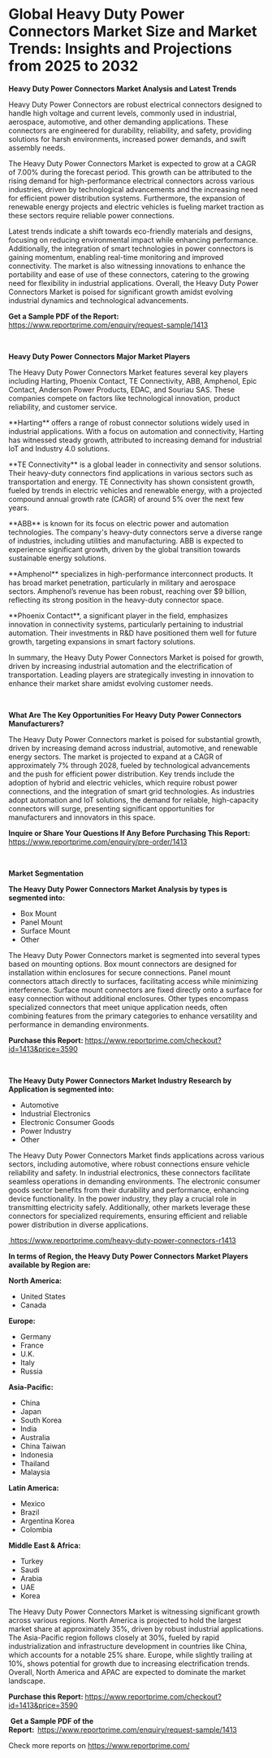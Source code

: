 <p><h1>Global Heavy Duty Power Connectors Market Size and Market Trends: Insights and Projections from 2025 to 2032</h1></p><p><strong>Heavy Duty Power Connectors Market Analysis and Latest Trends</strong></p>
<p><p>Heavy Duty Power Connectors are robust electrical connectors designed to handle high voltage and current levels, commonly used in industrial, aerospace, automotive, and other demanding applications. These connectors are engineered for durability, reliability, and safety, providing solutions for harsh environments, increased power demands, and swift assembly needs.</p><p>The Heavy Duty Power Connectors Market is expected to grow at a CAGR of 7.00% during the forecast period. This growth can be attributed to the rising demand for high-performance electrical connectors across various industries, driven by technological advancements and the increasing need for efficient power distribution systems. Furthermore, the expansion of renewable energy projects and electric vehicles is fueling market traction as these sectors require reliable power connections.</p><p>Latest trends indicate a shift towards eco-friendly materials and designs, focusing on reducing environmental impact while enhancing performance. Additionally, the integration of smart technologies in power connectors is gaining momentum, enabling real-time monitoring and improved connectivity. The market is also witnessing innovations to enhance the portability and ease of use of these connectors, catering to the growing need for flexibility in industrial applications. Overall, the Heavy Duty Power Connectors Market is poised for significant growth amidst evolving industrial dynamics and technological advancements.</p></p>
<p><strong>Get a Sample PDF of the Report:&nbsp;</strong> <a href="https://www.reportprime.com/enquiry/request-sample/1413?utm_campaign=2196&utm_medium=2&utm_source=Github&utm_content=ia&utm_term=18032025&utm_id=heavy-duty-power-connectors">https://www.reportprime.com/enquiry/request-sample/1413</a></p>
<p>&nbsp;</p>
<p><strong>Heavy Duty Power Connectors Major Market Players</strong></p>
<p><p>The Heavy Duty Power Connectors Market features several key players including Harting, Phoenix Contact, TE Connectivity, ABB, Amphenol, Epic Contact, Anderson Power Products, EDAC, and Souriau SAS. These companies compete on factors like technological innovation, product reliability, and customer service.</p><p>**Harting** offers a range of robust connector solutions widely used in industrial applications. With a focus on automation and connectivity, Harting has witnessed steady growth, attributed to increasing demand for industrial IoT and Industry 4.0 solutions.</p><p>**TE Connectivity** is a global leader in connectivity and sensor solutions. Their heavy-duty connectors find applications in various sectors such as transportation and energy. TE Connectivity has shown consistent growth, fueled by trends in electric vehicles and renewable energy, with a projected compound annual growth rate (CAGR) of around 5% over the next few years.</p><p>**ABB** is known for its focus on electric power and automation technologies. The company's heavy-duty connectors serve a diverse range of industries, including utilities and manufacturing. ABB is expected to experience significant growth, driven by the global transition towards sustainable energy solutions.</p><p>**Amphenol** specializes in high-performance interconnect products. It has broad market penetration, particularly in military and aerospace sectors. Amphenol’s revenue has been robust, reaching over $9 billion, reflecting its strong position in the heavy-duty connector space.</p><p>**Phoenix Contact**, a significant player in the field, emphasizes innovation in connectivity systems, particularly pertaining to industrial automation. Their investments in R&D have positioned them well for future growth, targeting expansions in smart factory solutions.</p><p>In summary, the Heavy Duty Power Connectors Market is poised for growth, driven by increasing industrial automation and the electrification of transportation. Leading players are strategically investing in innovation to enhance their market share amidst evolving customer needs.</p></p>
<p>&nbsp;</p>
<p><strong>What Are The Key Opportunities For Heavy Duty Power Connectors Manufacturers?</strong></p>
<p><p>The Heavy Duty Power Connectors market is poised for substantial growth, driven by increasing demand across industrial, automotive, and renewable energy sectors. The market is projected to expand at a CAGR of approximately 7% through 2028, fueled by technological advancements and the push for efficient power distribution. Key trends include the adoption of hybrid and electric vehicles, which require robust power connections, and the integration of smart grid technologies. As industries adopt automation and IoT solutions, the demand for reliable, high-capacity connectors will surge, presenting significant opportunities for manufacturers and innovators in this space.</p></p>
<p><strong>Inquire or Share Your Questions If Any Before Purchasing This Report:</strong> <a href="https://www.reportprime.com/enquiry/pre-order/1413?utm_campaign=2196&utm_medium=2&utm_source=Github&utm_content=ia&utm_term=18032025&utm_id=heavy-duty-power-connectors">https://www.reportprime.com/enquiry/pre-order/1413</a></p>
<p>&nbsp;</p>
<p><strong>Market Segmentation</strong></p>
<p><strong>The Heavy Duty Power Connectors Market Analysis by types is segmented into:</strong></p>
<p><ul><li>Box Mount</li><li>Panel Mount</li><li>Surface Mount</li><li>Other</li></ul></p>
<p><p>The Heavy Duty Power Connectors market is segmented into several types based on mounting options. Box mount connectors are designed for installation within enclosures for secure connections. Panel mount connectors attach directly to surfaces, facilitating access while minimizing interference. Surface mount connectors are fixed directly onto a surface for easy connection without additional enclosures. Other types encompass specialized connectors that meet unique application needs, often combining features from the primary categories to enhance versatility and performance in demanding environments.</p></p>
<p><strong>Purchase this Report:&nbsp;</strong><a href="https://www.reportprime.com/checkout?id=1413&price=3590&utm_campaign=2196&utm_medium=2&utm_source=Github&utm_content=ia&utm_term=18032025&utm_id=heavy-duty-power-connectors">https://www.reportprime.com/checkout?id=1413&price=3590</a></p>
<p>&nbsp;</p>
<p><strong>The Heavy Duty Power Connectors Market Industry Research by Application is segmented into:</strong></p>
<p><ul><li>Automotive</li><li>Industrial Electronics</li><li>Electronic Consumer Goods</li><li>Power Industry</li><li>Other</li></ul></p>
<p><p>The Heavy Duty Power Connectors Market finds applications across various sectors, including automotive, where robust connections ensure vehicle reliability and safety. In industrial electronics, these connectors facilitate seamless operations in demanding environments. The electronic consumer goods sector benefits from their durability and performance, enhancing device functionality. In the power industry, they play a crucial role in transmitting electricity safely. Additionally, other markets leverage these connectors for specialized requirements, ensuring efficient and reliable power distribution in diverse applications.</p></p>
<p><a href="https://www.reportprime.com/heavy-duty-power-connectors-r1413?utm_campaign=2196&utm_medium=2&utm_source=Github&utm_content=ia&utm_term=18032025&utm_id=heavy-duty-power-connectors">&nbsp;https://www.reportprime.com/heavy-duty-power-connectors-r1413</a></p>
<p><strong>In terms of Region, the Heavy Duty Power Connectors Market Players available by Region are:</strong></p>
<p>
    <p> <strong> North America: </strong>
        <ul>
            <li>United States</li>
            <li>Canada</li>
        </ul>
        </p> 
    <p> <strong> Europe: </strong>
        <ul>
            <li>Germany</li>
            <li>France</li>
            <li>U.K.</li>
            <li>Italy</li>
            <li>Russia</li>
        </ul>
        </p> 
    <p> <strong> Asia-Pacific: </strong>
        <ul>
            <li>China</li>
            <li>Japan</li>
            <li>South Korea</li>
            <li>India</li>
            <li>Australia</li>
            <li>China Taiwan</li>
            <li>Indonesia</li>
            <li>Thailand</li>
            <li>Malaysia</li>
        </ul>
        </p> 
    <p> <strong> Latin America: </strong>
        <ul>
            <li>Mexico</li>
            <li>Brazil</li>
            <li>Argentina Korea</li>
            <li>Colombia</li>
        </ul>
        </p> 
    <p> <strong> Middle East & Africa: </strong>
        <ul>
            <li>Turkey</li>
            <li>Saudi</li>
            <li>Arabia</li>
            <li>UAE</li>
            <li>Korea</li>
        </ul>
    </p>
    </p>
<p><p>The Heavy Duty Power Connectors Market is witnessing significant growth across various regions. North America is projected to hold the largest market share at approximately 35%, driven by robust industrial applications. The Asia-Pacific region follows closely at 30%, fueled by rapid industrialization and infrastructure development in countries like China, which accounts for a notable 25% share. Europe, while slightly trailing at 10%, shows potential for growth due to increasing electrification trends. Overall, North America and APAC are expected to dominate the market landscape.</p></p>
<p><strong>Purchase this Report: </strong><a href="https://www.reportprime.com/checkout?id=1413&price=3590&utm_campaign=2196&utm_medium=2&utm_source=Github&utm_content=ia&utm_term=18032025&utm_id=heavy-duty-power-connectors">https://www.reportprime.com/checkout?id=1413&price=3590</a></p>
<p>&nbsp;<strong>Get a Sample PDF of the Report:&nbsp;&nbsp;</strong><a href="https://www.reportprime.com/enquiry/request-sample/1413?utm_campaign=2196&utm_medium=2&utm_source=Github&utm_content=ia&utm_term=18032025&utm_id=heavy-duty-power-connectors">https://www.reportprime.com/enquiry/request-sample/1413</a></p>
<p><strong></strong></p>
<p>Check more reports on <a href="https://www.reportprime.com/?utm_campaign=2196&utm_medium=2&utm_source=Github&utm_content=ia&utm_term=18032025&utm_id=heavy-duty-power-connectors">https://www.reportprime.com/</a></p>